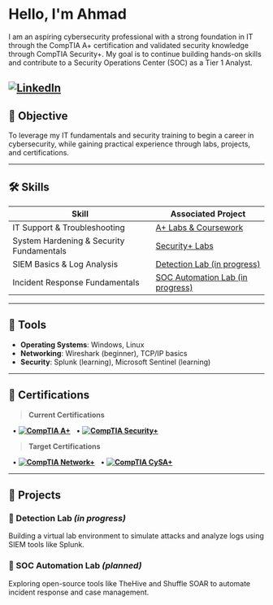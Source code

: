# Hello, I'm Ahmad 

I am an aspiring cybersecurity professional with a strong foundation in IT through the CompTIA A+ certification and validated security knowledge through CompTIA Security+. My goal is to continue building hands-on skills and contribute to a Security Operations Center (SOC) as a Tier 1 Analyst.

[![LinkedIn](https://img.shields.io/badge/LinkedIn-Connect-blue?style=flat-square&logo=linkedin)](https://www.linkedin.com/in/ahmad-m-atif)
---

## 🎯 Objective

To leverage my IT fundamentals and security training to begin a career in cybersecurity, while gaining practical experience through labs, projects, and certifications.

---

## 🛠 Skills

| **Skill**                                | **Associated Project**                        |
| ---------------------------------------- | --------------------------------------------- |
| IT Support & Troubleshooting             | [A+ Labs & Coursework](#projects)             |
| System Hardening & Security Fundamentals | [Security+ Labs](#projects)                   |
| SIEM Basics & Log Analysis               | [Detection Lab (in progress)](#projects)      |
| Incident Response Fundamentals           | [SOC Automation Lab (in progress)](#projects) |

---

## 🔧 Tools

* **Operating Systems**: Windows, Linux
* **Networking**: Wireshark (beginner), TCP/IP basics
* **Security**: Splunk (learning), Microsoft Sentinel (learning)

---

## 📜 Certifications

> **Current Certifications**

  • **[![CompTIA A+](https://img.shields.io/badge/CompTIA-A%2B-grey?style=flat-square\&logo=comptia)](https://www.comptia.org/certifications/a)**
  • **[![CompTIA Security+](https://img.shields.io/badge/CompTIA-Security%2B-red?style=flat-square\&logo=comptia)](https://www.comptia.org/certifications/security)**

> **Target Certifications**

  • **[![CompTIA Network+](https://img.shields.io/badge/CompTIA-Network%2B-blue?style=flat-square\&logo=comptia)](https://www.comptia.org/certifications/network)**
  • **[![CompTIA CySA+](https://img.shields.io/badge/CompTIA-CySA%2B-green?style=flat-square\&logo=comptia)](https://www.comptia.org/certifications/cybersecurity-analyst)**

---

## 📂 Projects

### 🔹 Detection Lab *(in progress)*

Building a virtual lab environment to simulate attacks and analyze logs using SIEM tools like Splunk.

### 🔹 SOC Automation Lab *(planned)*

Exploring open-source tools like TheHive and Shuffle SOAR to automate incident response and case management.
